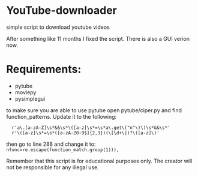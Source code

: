 # YouTube-downloader
simple script to download youtube videos

After something like 11 months I fixed the script.
There is also a GUI verion now.

###
# Requirements:
- pytube
- moviepy
- pysimplegui

to make sure you are able to use pytube open pytube/ciper.py and find function_patterns.
Update it to the following:
```
  r'a\.[a-zA-Z]\s*&&\s*\([a-z]\s*=\s*a\.get\("n"\)\)\s*&&\s*'
  r'\([a-z]\s*=\s*([a-zA-Z0-9$]{2,3})(\[\d+\])?\([a-z]\)'
```
then go to line 288 and change it to:
  `nfunc=re.escape(function_match.group(1))),`
  
 Remember that this script is for educational purposes only. The creator will not be responsible for any illegal use.
